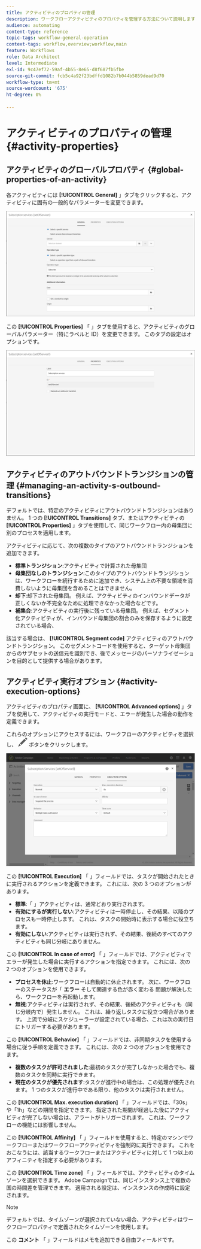 ```yaml
---
title: アクティビティのプロパティの管理
description: ワークフローアクティビティのプロパティを管理する方法について説明します。
audience: automating
content-type: reference
topic-tags: workflow-general-operation
context-tags: workflow,overview;workflow,main
feature: Workflows
role: Data Architect
level: Intermediate
exl-id: 9c47ef72-59af-4b55-8e65-d8f687fb5fbe
source-git-commit: fcb5c4a92f23bdffd1082b7b044b5859dead9d70
workflow-type: tm+mt
source-wordcount: '675'
ht-degree: 0%

---
```


# アクティビティのプロパティの管理 {#activity-properties}

## アクティビティのグローバルプロパティ {#global-properties-of-an-activity}

各アクティビティには **[!UICONTROL General]** 」タブをクリックすると、アクティビティに固有の一般的なパラメーターを変更できます。

![](assets/activity-properties.png)

この **[!UICONTROL Properties]** 「 」タブを使用すると、アクティビティのグローバルパラメーター（特にラベルと ID）を変更できます。 このタブの設定はオプションです。

![](assets/activity-properties2.png)

## アクティビティのアウトバウンドトランジションの管理 {#managing-an-activity-s-outbound-transitions}

デフォルトでは、特定のアクティビティにアウトバウンドトランジションはありません。 1 つの **[!UICONTROL Transitions]** タブ、またはアクティビティの **[!UICONTROL Properties]** 」タブを使用して、同じワークフロー内の母集団に別のプロセスを適用します。

アクティビティに応じて、次の複数のタイプのアウトバウンドトランジションを追加できます。

* **標準トランジション**:アクティビティで計算された母集団
* **母集団なしのトランジション**:このタイプのアウトバウンドトランジションは、ワークフローを続行するために追加でき、システム上の不要な領域を消費しないように母集団を含めることはできません。
* **却下**:却下された母集団。 例えば、アクティビティのインバウンドデータが正しくないか不完全なために処理できなかった場合などです。
* **補集合**:アクティビティの実行後に残っている母集団。 例えば、セグメント化アクティビティが、インバウンド母集団の割合のみを保存するように設定されている場合、

該当する場合は、 **[!UICONTROL Segment code]** アクティビティのアウトバウンドトランジション。 このセグメントコードを使用すると、ターゲット母集団からのサブセットの送信元を識別でき、後でメッセージのパーソナライゼーションを目的として提供する場合があります。

## アクティビティ実行オプション {#activity-execution-options}

アクティビティのプロパティ画面に、 **[!UICONTROL Advanced options]** 」タブを使用して、アクティビティの実行モードと、エラーが発生した場合の動作を定義できます。

これらのオプションにアクセスするには、ワークフローのアクティビティを選択し、 ![](assets/edit_darkgrey-24px.png) ボタンをクリックします。

![](assets/wkf_advanced_parameters.png)

この **[!UICONTROL Execution]** 「 」フィールドでは、タスクが開始されたときに実行されるアクションを定義できます。 これには、次の 3 つのオプションがあります。

* **標準**:「 」アクティビティは、通常どおり実行されます。
* **有効にするが実行しない**:アクティビティは一時停止し、その結果、以降のプロセスも一時停止します。 これは、タスクの開始時に表示する場合に役立ちます。
* **有効にしない**:アクティビティは実行されず、その結果、後続のすべてのアクティビティも同じ分岐にありません。

この **[!UICONTROL In case of error]** 「 」フィールドでは、アクティビティでエラーが発生した場合に実行するアクションを指定できます。 これには、次の 2 つのオプションを使用できます。

* **プロセスを休止**:ワークフローは自動的に休止されます。 次に、ワークフローのステータスが「 **エラー** そして関連する色が赤く変わる 問題が解決したら、ワークフローを再起動します。
* **無視**:アクティビティは実行されず、その結果、後続のアクティビティも（同じ分岐内で）発生しません。 これは、繰り返しタスクに役立つ場合があります。 上流で分岐にスケジューラーが設定されている場合、これは次の実行日にトリガーする必要があります。

この **[!UICONTROL Behavior]** 「 」フィールドでは、非同期タスクを使用する場合に従う手順を定義できます。 これには、次の 2 つのオプションを使用できます。

* **複数のタスクが許可されました**:最初のタスクが完了しなかった場合でも、複数のタスクを同時に実行できます。
* **現在のタスクが優先されます**:タスクが進行中の場合は、この処理が優先されます。 1 つのタスクが進行中である限り、他のタスクは実行されません。

この **[!UICONTROL Max. execution duration]** 「 」フィールドでは、「30s」や「1h」などの期間を指定できます。 指定された期間が経過した後にアクティビティが完了しない場合は、アラートがトリガーされます。 これは、ワークフローの機能には影響しません。

この **[!UICONTROL Affinity]** 「 」フィールドを使用すると、特定のマシンでワークフローまたはワークフローアクティビティを強制的に実行できます。 これをおこなうには、該当するワークフローまたはアクティビティに対して 1 つ以上のアフィニティを指定する必要があります。

この **[!UICONTROL Time zone]** 「 」フィールドでは、アクティビティのタイムゾーンを選択できます。 Adobe Campaignでは、同じインスタンス上で複数の国の時間差を管理できます。 適用される設定は、インスタンスの作成時に設定されます。

>[!NOTE]
>
>デフォルトでは、タイムゾーンが選択されていない場合、アクティビティはワークフロープロパティで定義されたタイムゾーンを使用します。

この **コメント** 「 」フィールドはメモを追加できる自由フィールドです。
